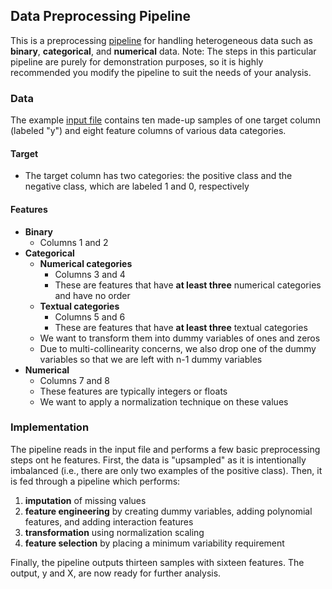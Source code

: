 ## Data Preprocessing Pipeline

This is a preprocessing [pipeline](/data_preprocessing.py) for handling heterogeneous data such as **binary**, **categorical**, and **numerical** data.  Note: The steps in this particular pipeline are purely for demonstration purposes, so it is highly recommended you modify the pipeline to suit the needs of your analysis.

### Data

The example [input file](/input/data_example.csv) contains ten made-up samples of one target column (labeled "y") and eight feature columns of various data categories.

#### Target
- The target column has two categories: the positive class and the negative class, which are labeled 1 and 0, respectively

#### Features
- **Binary**
	* Columns 1 and 2
- **Categorical**
	* **Numerical categories**
		* Columns 3 and 4
		* These are features that have **at least three** numerical categories and have no order
	* **Textual categories**
		* Columns 5 and 6 
		* These are features that have **at least three** textual categories
	* We want to transform them into dummy variables of ones and zeros
	* Due to multi-collinearity concerns, we also drop one of the dummy variables so that we are left with n-1 dummy variables
- **Numerical**
	* Columns 7 and 8
	* These features are typically integers or floats
	* We want to apply a normalization technique on these values

### Implementation

The pipeline reads in the input file and performs a few basic preprocessing steps ont he features. First, the data is "upsampled" as it is intentionally imbalanced (i.e., there are only two examples of the positive class). Then, it is fed through a pipeline which performs: 

1. **imputation** of missing values
2. **feature engineering** by creating dummy variables, adding polynomial features, and adding interaction features
3. **transformation** using normalization scaling
4. **feature selection** by placing a minimum variability requirement

Finally, the pipeline outputs thirteen samples with sixteen features. The output, y and X, are now ready for further analysis.